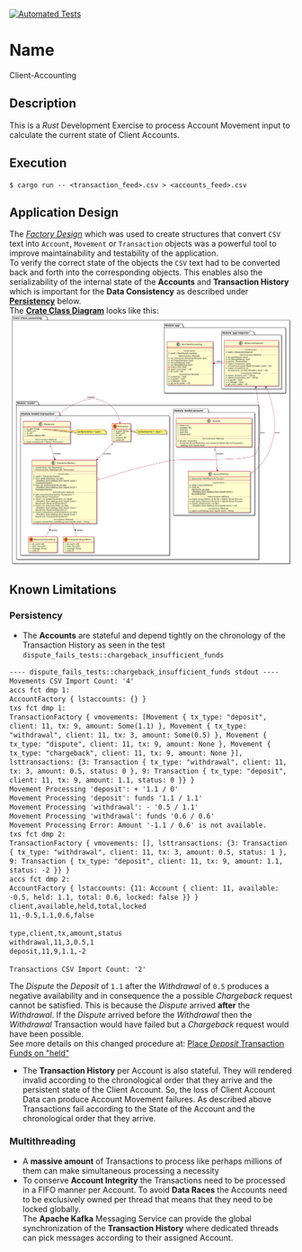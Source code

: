 [![Automated Tests](https://github.com/bodo-hugo-barwich/client-accounting-rs/actions/workflows/testing.yml/badge.svg)](https://github.com/bodo-hugo-barwich/client-accounting-rs/actions/workflows/testing.yml)

# Name

Client-Accounting

## Description

This is a _Rust_ Development Exercise to process Account Movement input to calculate
the current state of Client Accounts.

## Execution

    $ cargo run -- <transaction_feed>.csv > <accounts_feed>.csv

## Application Design

The [_Factory Design_](https://en.wikipedia.org/wiki/Factory_method_pattern) which
was used to create structures that convert `CSV` text into `Account`, `Movement` or `Transaction`
objects was a powerful tool to improve maintainability and testability of the application.\
To verify the correct state of the objects the `CSV` text had to be converted back and forth
into the corresponding objects. This enables also the serializability of the internal state of
the **Accounts** and **Transaction History** which is important for the **Data Consistency**
as described under [**Persistency**](#persistency) below.\
The [**Crate Class Diagram**](docs/client-accounting_class-diagram.svg) looks like this:
![**Crate Class Diagram**](docs/client-accounting_class-diagram.svg)

## Known Limitations

### Persistency

* The **Accounts** are stateful and depend tightly on the chronology of the Transaction History
as seen in the test `dispute_fails_tests::chargeback_insufficient_funds`
```
---- dispute_fails_tests::chargeback_insufficient_funds stdout ----
Movements CSV Import Count: '4'
accs fct dmp 1:
AccountFactory { lstaccounts: {} }
txs fct dmp 1:
TransactionFactory { vmovements: [Movement { tx_type: "deposit", client: 11, tx: 9, amount: Some(1.1) }, Movement { tx_type: "withdrawal", client: 11, tx: 3, amount: Some(0.5) }, Movement { tx_type: "dispute", client: 11, tx: 9, amount: None }, Movement { tx_type: "chargeback", client: 11, tx: 9, amount: None }], lsttransactions: {3: Transaction { tx_type: "withdrawal", client: 11, tx: 3, amount: 0.5, status: 0 }, 9: Transaction { tx_type: "deposit", client: 11, tx: 9, amount: 1.1, status: 0 }} }
Movement Processing 'deposit': + '1.1 / 0'
Movement Processing 'deposit': funds '1.1 / 1.1'
Movement Processing 'withdrawal': - '0.5 / 1.1'
Movement Processing 'withdrawal': funds '0.6 / 0.6'
Movement Processing Error: Amount '-1.1 / 0.6' is not available.
txs fct dmp 2:
TransactionFactory { vmovements: [], lsttransactions: {3: Transaction { tx_type: "withdrawal", client: 11, tx: 3, amount: 0.5, status: 1 }, 9: Transaction { tx_type: "deposit", client: 11, tx: 9, amount: 1.1, status: -2 }} }
accs fct dmp 2:
AccountFactory { lstaccounts: {11: Account { client: 11, available: -0.5, held: 1.1, total: 0.6, locked: false }} }
client,available,held,total,locked
11,-0.5,1.1,0.6,false

type,client,tx,amount,status
withdrawal,11,3,0.5,1
deposit,11,9,1.1,-2

Transactions CSV Import Count: '2'
```
The _Dispute_ the _Deposit_ of `1.1` after the _Withdrawal_ of `0.5` produces a negative availability
and in consequence the a possible _Chargeback_ request cannot be satisfied. This is because the
_Dispute_ arrived **after** the _Withdrawal_. If the _Dispute_ arrived before the _Withdrawal_
then the _Withdrawal_ Transaction would have failed but a _Chargeback_ request would have been possible.\
See more details on this changed procedure at: [Place _Deposit_ Transaction Funds on "held"](https://github.com/bodo-hugo-barwich/client-accounting-rs/issues/1)

* The **Transaction History** per Account is also stateful. They will rendered invalid according
to the chronological order that they arrive and the persistent state of the
Client Account. So, the loss of Client Account Data can produce Account Movement failures.
As described above Transactions fail according to the State of the Account and the chronological order
that they arrive.

### Multithreading

* A **massive amount** of Transactions to process like perhaps millions of them can make
simultaneous processing a necessity
* To conserve **Account Integrity** the Transactions need to be processed in a FIFO manner per Account.
To avoid **Data Races** the Accounts need to be exclusively owned per thread that means
that they need to be locked globally. \
The **Apache Kafka** Messaging Service can provide the global synchronization of the **Transaction History**
where dedicated threads can pick messages according to their assigned Account.
